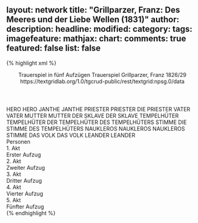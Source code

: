 layout: network
title: "Grillparzer, Franz: Des Meeres und der Liebe Wellen (1831)"
author:
description:
headline:
modified:
category:
tags:
imagefeature:
mathjax:
chart:
comments: true
featured: false
list: false
---
{% highlight xml %}
<?xml-model href="https://raw.githubusercontent.com/DLiNa/project/master/rules/lina.rnc"?><?xml-model href="https://raw.githubusercontent.com/DLiNa/project/master/rules/lina.sch"?>
<play xmlns="http://lina.digital">
  <header>
    <title>Des Meeres und der Liebe Wellen</title>
    <subtitle>Trauerspiel in fünf Aufzügen</subtitle>
    <genretitle>Trauerspiel</genretitle>
    <author>Grillparzer, Franz</author>
    <date type="print" when="1840"/>
    <date type="premiere" when="1831"/>
    <date type="written" when="1829">1826/29</date>
    <source>https://textgridlab.org/1.0/tgcrud-public/rest/textgrid:npsg.0/data</source>
  </header>
  <personae>
    <character>
      <name>HERO</name>
      <alias xml:id="hero">
        <name>HERO</name>
      </alias>
    </character>
    <character>
      <name>JANTHE</name>
      <alias xml:id="janthe">
        <name>JANTHE</name>
      </alias>
    </character>
    <character>
      <name>PRIESTER</name>
      <alias xml:id="priester">
        <name>PRIESTER</name>
      </alias>
      <alias xml:id="die_priester">
        <name>DIE PRIESTER</name>
      </alias>
    </character>
    <character>
      <name>VATER</name>
      <alias xml:id="vater">
        <name>VATER</name>
      </alias>
    </character>
    <character>
      <name>MUTTER</name>
      <alias xml:id="mutter">
        <name>MUTTER</name>
      </alias>
    </character>
    <character>
      <name>DER SKLAVE</name>
      <alias xml:id="der_sklave">
        <name>DER SKLAVE</name>
      </alias>
    </character>
    <character>
      <name>TEMPELHÜTER</name>
      <alias xml:id="tempelhüter">
        <name>TEMPELHÜTER</name>
      </alias>
      <alias xml:id="der_tempelhüter">
        <name>DER TEMPELHÜTER</name>
      </alias>
      <alias xml:id="des_tempelhüters_stimme">
        <name>DES TEMPELHÜTERS STIMME</name>
      </alias>
      <alias xml:id="die_stimme_des_tempelhüters">
        <name>DIE STIMME DES TEMPELHÜTERS</name>
      </alias>
    </character>
    <character>
      <name>NAUKLEROS</name>
      <alias xml:id="naukleros">
        <name>NAUKLEROS</name>
      </alias>
      <alias xml:id="naukleros_stimme">
        <name>NAUKLEROS STIMME</name>
      </alias>
    </character>
    <character>
      <name>DAS VOLK</name>
      <alias xml:id="das_volk">
        <name>DAS VOLK</name>
      </alias>
    </character>
    <character>
      <name>LEANDER</name>
      <alias xml:id="leander">
        <name>LEANDER</name>
      </alias>
    </character>
  </personae>
  <text>
    <div>
      <head>Personen</head>
    </div>
    <div>
      <head>1. Akt</head>
      <div>
        <head>Erster Aufzug</head>
        <sp who="#hero">
          <amount n="58" unit="speech_acts"/>
          <amount n="2121" unit="words"/>
          <amount n="290" unit="lines"/>
          <amount n="11086" unit="chars"/>
        </sp>
        <sp who="#janthe">
          <amount n="10" unit="speech_acts"/>
          <amount n="134" unit="words"/>
          <amount n="18" unit="lines"/>
          <amount n="690" unit="chars"/>
        </sp>
        <sp who="#priester">
          <amount n="43" unit="speech_acts"/>
          <amount n="872" unit="words"/>
          <amount n="125" unit="lines"/>
          <amount n="4594" unit="chars"/>
        </sp>
        <sp who="#vater">
          <amount n="13" unit="speech_acts"/>
          <amount n="252" unit="words"/>
          <amount n="38" unit="lines"/>
          <amount n="1326" unit="chars"/>
        </sp>
        <sp who="#mutter">
          <amount n="12" unit="speech_acts"/>
          <amount n="166" unit="words"/>
          <amount n="27" unit="lines"/>
          <amount n="880" unit="chars"/>
        </sp>
        <sp who="#der_sklave">
          <amount n="1" unit="speech_acts"/>
          <amount n="1" unit="words"/>
          <amount n="1" unit="lines"/>
          <amount n="3" unit="chars"/>
        </sp>
        <sp who="#naukleros_stimme">
          <amount n="1" unit="speech_acts"/>
          <amount n="3" unit="words"/>
          <amount n="1" unit="lines"/>
          <amount n="18" unit="chars"/>
        </sp>
        <sp who="#tempelhüter">
          <amount n="9" unit="speech_acts"/>
          <amount n="125" unit="words"/>
          <amount n="16" unit="lines"/>
          <amount n="614" unit="chars"/>
        </sp>
        <sp who="#naukleros">
          <amount n="14" unit="speech_acts"/>
          <amount n="366" unit="words"/>
          <amount n="49" unit="lines"/>
          <amount n="1880" unit="chars"/>
        </sp>
        <sp who="#der_tempelhüter">
          <amount n="1" unit="speech_acts"/>
          <amount n="18" unit="words"/>
          <amount n="2" unit="lines"/>
          <amount n="86" unit="chars"/>
        </sp>
        <sp who="#die_priester">
          <amount n="3" unit="speech_acts"/>
          <amount n="12" unit="words"/>
          <amount n="3" unit="lines"/>
          <amount n="66" unit="chars"/>
        </sp>
        <sp who="#das_volk">
          <amount n="3" unit="speech_acts"/>
          <amount n="12" unit="words"/>
          <amount n="3" unit="lines"/>
          <amount n="42" unit="chars"/>
        </sp>
        <sp who="#leander">
          <amount n="1" unit="speech_acts"/>
        </sp>
      </div>
    </div>
    <div>
      <head>2. Akt</head>
      <div>
        <head>Zweiter Aufzug</head>
        <sp who="#naukleros">
          <amount n="31" unit="speech_acts"/>
          <amount n="2163" unit="words"/>
          <amount n="276" unit="lines"/>
          <amount n="11345" unit="chars"/>
        </sp>
        <sp who="#leander">
          <amount n="23" unit="speech_acts"/>
          <amount n="228" unit="words"/>
          <amount n="35" unit="lines"/>
          <amount n="1144" unit="chars"/>
        </sp>
        <sp who="#hero">
          <amount n="20" unit="speech_acts"/>
          <amount n="570" unit="words"/>
          <amount n="80" unit="lines"/>
          <amount n="2865" unit="chars"/>
        </sp>
        <sp who="#priester">
          <amount n="6" unit="speech_acts"/>
          <amount n="206" unit="words"/>
          <amount n="29" unit="lines"/>
          <amount n="1086" unit="chars"/>
        </sp>
        <sp who="#janthe">
          <amount n="1" unit="speech_acts"/>
          <amount n="43" unit="words"/>
          <amount n="5" unit="lines"/>
          <amount n="221" unit="chars"/>
        </sp>
      </div>
    </div>
    <div>
      <head>3. Akt</head>
      <div>
        <head>Dritter Aufzug</head>
        <sp who="#priester">
          <amount n="6" unit="speech_acts"/>
          <amount n="739" unit="words"/>
          <amount n="96" unit="lines"/>
          <amount n="3983" unit="chars"/>
        </sp>
        <sp who="#hero">
          <amount n="49" unit="speech_acts"/>
          <amount n="1527" unit="words"/>
          <amount n="209" unit="lines"/>
          <amount n="7853" unit="chars"/>
        </sp>
        <sp who="#leander">
          <amount n="41" unit="speech_acts"/>
          <amount n="740" unit="words"/>
          <amount n="112" unit="lines"/>
          <amount n="3782" unit="chars"/>
        </sp>
        <sp who="#des_tempelhüters_stimme">
          <amount n="1" unit="speech_acts"/>
          <amount n="5" unit="words"/>
          <amount n="1" unit="lines"/>
          <amount n="26" unit="chars"/>
        </sp>
        <sp who="#janthe">
          <amount n="2" unit="speech_acts"/>
          <amount n="20" unit="words"/>
          <amount n="3" unit="lines"/>
          <amount n="104" unit="chars"/>
        </sp>
        <sp who="#tempelhüter">
          <amount n="2" unit="speech_acts"/>
          <amount n="23" unit="words"/>
          <amount n="3" unit="lines"/>
          <amount n="109" unit="chars"/>
        </sp>
      </div>
    </div>
    <div>
      <head>4. Akt</head>
      <div>
        <head>Vierter Aufzug</head>
        <sp who="#die_stimme_des_tempelhüters">
          <amount n="1" unit="speech_acts"/>
          <amount n="6" unit="words"/>
          <amount n="1" unit="lines"/>
          <amount n="43" unit="chars"/>
        </sp>
        <sp who="#hero">
          <amount n="67" unit="speech_acts"/>
          <amount n="1387" unit="words"/>
          <amount n="191" unit="lines"/>
          <amount n="6830" unit="chars"/>
        </sp>
        <sp who="#tempelhüter">
          <amount n="35" unit="speech_acts"/>
          <amount n="660" unit="words"/>
          <amount n="92" unit="lines"/>
          <amount n="3422" unit="chars"/>
        </sp>
        <sp who="#priester">
          <amount n="80" unit="speech_acts"/>
          <amount n="1483" unit="words"/>
          <amount n="220" unit="lines"/>
          <amount n="7732" unit="chars"/>
        </sp>
        <sp who="#janthe">
          <amount n="8" unit="speech_acts"/>
          <amount n="91" unit="words"/>
          <amount n="13" unit="lines"/>
          <amount n="435" unit="chars"/>
        </sp>
        <sp who="#naukleros">
          <amount n="24" unit="speech_acts"/>
          <amount n="819" unit="words"/>
          <amount n="111" unit="lines"/>
          <amount n="4276" unit="chars"/>
        </sp>
        <sp who="#leander">
          <amount n="23" unit="speech_acts"/>
          <amount n="323" unit="words"/>
          <amount n="56" unit="lines"/>
          <amount n="1685" unit="chars"/>
        </sp>
      </div>
    </div>
    <div>
      <head>5. Akt</head>
      <div>
        <head>Fünfter Aufzug</head>
        <sp who="#janthe">
          <amount n="25" unit="speech_acts"/>
          <amount n="586" unit="words"/>
          <amount n="79" unit="lines"/>
          <amount n="3054" unit="chars"/>
        </sp>
        <sp who="#hero">
          <amount n="37" unit="speech_acts"/>
          <amount n="1274" unit="words"/>
          <amount n="175" unit="lines"/>
          <amount n="6471" unit="chars"/>
        </sp>
        <sp who="#priester">
          <amount n="44" unit="speech_acts"/>
          <amount n="446" unit="words"/>
          <amount n="80" unit="lines"/>
          <amount n="2340" unit="chars"/>
        </sp>
        <sp who="#tempelhüter">
          <amount n="4" unit="speech_acts"/>
          <amount n="42" unit="words"/>
          <amount n="8" unit="lines"/>
          <amount n="222" unit="chars"/>
        </sp>
        <sp who="#naukleros">
          <amount n="7" unit="speech_acts"/>
          <amount n="24" unit="words"/>
          <amount n="7" unit="lines"/>
          <amount n="140" unit="chars"/>
        </sp>
      </div>
    </div>
  </text>
</play>
{% endhighlight %}